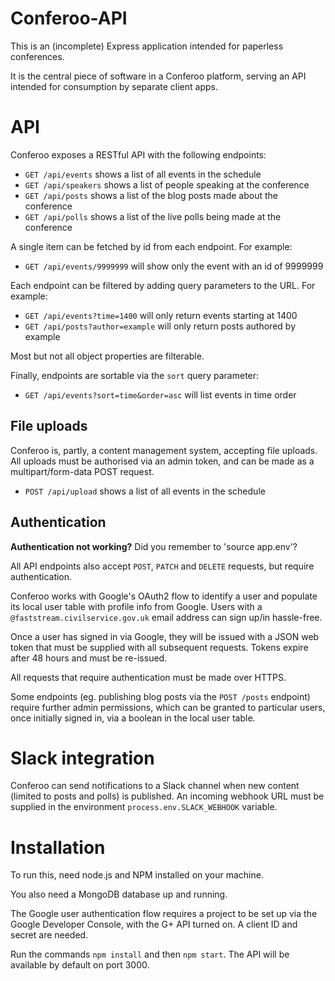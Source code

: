 Conferoo-API
============

This is an (incomplete) Express application intended for paperless conferences.

It is the central piece of software in a Conferoo platform, serving an API intended for consumption by separate client apps.

API
===

Conferoo exposes a RESTful API with the following endpoints:

* `GET /api/events` shows a list of all events in the schedule
* `GET /api/speakers` shows a list of people speaking at the conference
* `GET /api/posts` shows a list of the blog posts made about the conference
* `GET /api/polls` shows a list of the live polls being made at the conference

A single item can be fetched by id from each endpoint. For example:

* `GET /api/events/9999999` will show only the event with an id of 9999999

Each endpoint can be filtered by adding query parameters to the URL. For example:

* `GET /api/events?time=1400` will only return events starting at 1400
* `GET /api/posts?author=example` will only return posts authored by example

Most but not all object properties are filterable.

Finally, endpoints are sortable via the `sort` query parameter:

* `GET /api/events?sort=time&order=asc` will list events in time order

File uploads
-----------

Conferoo is, partly, a content management system, accepting file uploads. All uploads must be authorised via an admin token, and can be made as a multipart/form-data POST request.

* `POST /api/upload` shows a list of all events in the schedule

Authentication
-------------

**Authentication not working?** Did you remember to 'source app.env'?

All API endpoints also accept `POST`, `PATCH` and `DELETE` requests, but require authentication.

Conferoo works with Google's OAuth2 flow to identify a user and populate its local user table with profile info from Google. Users with a `@faststream.civilservice.gov.uk` email address can sign up/in hassle-free.

Once a user has signed in via Google, they will be issued with a JSON web token that must be supplied with all subsequent requests. Tokens expire after 48 hours and must be re-issued.

All requests that require authentication must be made over HTTPS.

Some endpoints (eg. publishing blog posts via the `POST /posts` endpoint) require further admin permissions, which can be granted to particular users, once initially signed in, via a boolean in the local user table.

Slack integration
================

Conferoo can send notifications to a Slack channel when new content (limited to posts and polls) is published. An incoming webhook URL must be supplied in the environment `process.env.SLACK_WEBHOOK` variable.


Installation
===========

To run this, need node.js and NPM installed on your machine.

You also need a MongoDB database up and running.

The Google user authentication flow requires a project to be set up via the Google Developer Console, with the G+ API turned on. A client ID and secret are needed.

Run the commands `npm install` and then `npm start`. The API will be available by default on port 3000.
